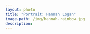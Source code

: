 ```yaml
---
layout: photo
title: "Portrait: Hannah Logan"
image-path: /img/hannah-rainbow.jpg
description: 
---
```

